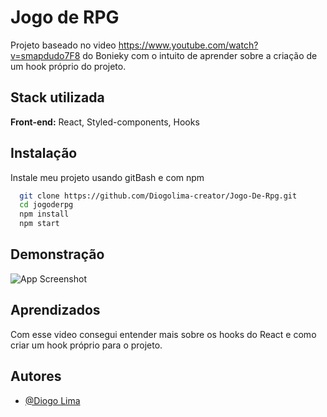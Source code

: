 
# Jogo de RPG

Projeto baseado no video https://www.youtube.com/watch?v=smapdudo7F8 do Bonieky com o intuito de aprender sobre a criação de um hook próprio do projeto. 


## Stack utilizada

**Front-end:** React, Styled-components, Hooks





## Instalação

Instale meu projeto usando gitBash e com npm

```bash
  git clone https://github.com/Diogolima-creator/Jogo-De-Rpg.git
  cd jogoderpg
  npm install
  npm start
```
    
## Demonstração

![App Screenshot](https://im.ezgif.com/tmp/ezgif-1-476bbacea8.gif)


## Aprendizados

Com esse video consegui entender mais sobre os hooks do React e como criar um hook próprio para o projeto.
## Autores

- [@Diogo Lima](https://github.com/Diogolima-creator)


